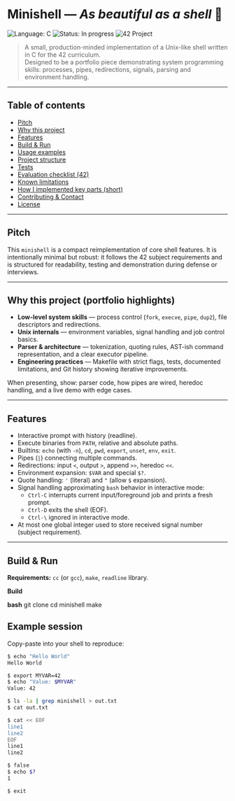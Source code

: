 # Minishell — *As beautiful as a shell* 🚀

![Language: C](https://img.shields.io/badge/language-C-blue)
![Status: In progress](https://img.shields.io/badge/status-in--progress-yellow)
![42 Project](https://img.shields.io/badge/42-minishell-orange)

> A small, production-minded implementation of a Unix-like shell written in C for the 42 curriculum.  
> Designed to be a portfolio piece demonstrating system programming skills: processes, pipes, redirections, signals, parsing and environment handling.

---

## Table of contents

- [Pitch](#pitch)  
- [Why this project](#why-this-project-portfolio-highlights)  
- [Features](#features)  
- [Build & Run](#build--run)  
- [Usage examples](#usage-examples)  
- [Project structure](#project-structure)  
- [Tests](#tests)  
- [Evaluation checklist (42)](#evaluation-checklist-42)  
- [Known limitations](#known-limitations)  
- [How I implemented key parts (short)](#how-i-implemented-key-parts-short)  
- [Contributing & Contact](#contributing--contact)  
- [License](#license)

---

## Pitch

This `minishell` is a compact reimplementation of core shell features. It is intentionally minimal but robust: it follows the 42 subject requirements and is structured for readability, testing and demonstration during defense or interviews.

---

## Why this project (portfolio highlights)

- **Low-level system skills** — process control (`fork`, `execve`, `pipe`, `dup2`), file descriptors and redirections.  
- **Unix internals** — environment variables, signal handling and job control basics.  
- **Parser & architecture** — tokenization, quoting rules, AST-ish command representation, and a clear executor pipeline.  
- **Engineering practices** — Makefile with strict flags, tests, documented limitations, and Git history showing iterative improvements.

When presenting, show: parser code, how pipes are wired, heredoc handling, and a live demo with edge cases.

---

## Features

- Interactive prompt with history (readline).
- Execute binaries from `PATH`, relative and absolute paths.
- Builtins: `echo` (with `-n`), `cd`, `pwd`, `export`, `unset`, `env`, `exit`.
- Pipes (`|`) connecting multiple commands.
- Redirections: input `<`, output `>`, append `>>`, heredoc `<<`.
- Environment expansion: `$VAR` and special `$?`.
- Quote handling: `'` (literal) and `"` (allow `$` expansion).
- Signal handling approximating `bash` behavior in interactive mode:
  - `Ctrl-C` interrupts current input/foreground job and prints a fresh prompt.
  - `Ctrl-D` exits the shell (EOF).
  - `Ctrl-\` ignored in interactive mode.
- At most one global integer used to store received signal number (subject requirement).

---

## Build & Run

**Requirements:** `cc` (or `gcc`), `make`, `readline` library.

**Build**

**bash**
git clone <your-repo-url>
cd minishell
make
## Example session

Copy-paste into your shell to reproduce:

```bash
$ echo "Hello World"
Hello World

$ export MYVAR=42
$ echo "Value: $MYVAR"
Value: 42

$ ls -la | grep minishell > out.txt
$ cat out.txt

$ cat << EOF
line1
line2
EOF
line1
line2

$ false
$ echo $?
1

$ exit

